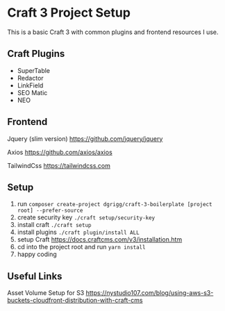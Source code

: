 # Craft 3 Project Setup

This is a basic Craft 3 with common plugins and frontend resources I use.

## Craft Plugins

- SuperTable
- Redactor
- LinkField
- SEO Matic
- NEO

## Frontend

Jquery (slim version)
https://github.com/jquery/jquery

Axios
https://github.com/axios/axios

TailwindCss
https://tailwindcss.com

## Setup

1. run `composer create-project dgrigg/craft-3-boilerplate [project root] --prefer-source`
2. create security key `./craft setup/security-key`
3. install craft `./craft setup`
3. install plugins `./craft plugin/install ALL`
4. setup Craft https://docs.craftcms.com/v3/installation.htm
5. cd into the project root and run `yarn install`
6. happy coding


## Useful Links

Asset Volume Setup for S3
https://nystudio107.com/blog/using-aws-s3-buckets-cloudfront-distribution-with-craft-cms

